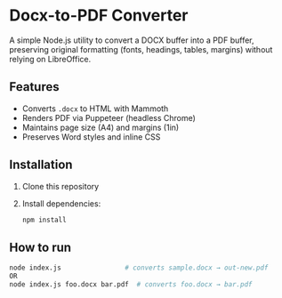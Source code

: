 # Docx-to-PDF Converter

A simple Node.js utility to convert a DOCX buffer into a PDF buffer, preserving original formatting (fonts, headings, tables, margins) without relying on LibreOffice.

## Features

- Converts `.docx` to HTML with Mammoth
- Renders PDF via Puppeteer (headless Chrome)
- Maintains page size (A4) and margins (1in)
- Preserves Word styles and inline CSS

## Installation

1. Clone this repository
2. Install dependencies:

   ```bash
   npm install
   ```

## How to run

```bash
node index.js                # converts sample.docx → out-new.pdf
OR
node index.js foo.docx bar.pdf  # converts foo.docx → bar.pdf
```

